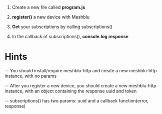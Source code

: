 1) Create a new file called **program.js**

2) **register()** a new device with Meshblu

5) **Get** your subscriptions by calling subscriptions()

6) In the callback of subscriptions(), **console.log response**

# Hints
-- You should install/require meshblu-http and create a new meshblu-http instance, with no params

-- After you register a new device, you should create a new meshblu-http instance, with an object containing the response uuid and token

-- subscriptions() has two params: uuid and a callback function(error, response)
